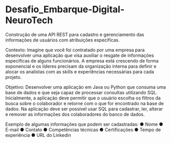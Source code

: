 # Desafio_Embarque-Digital-NeuroTech
Construção de uma API REST para cadastro e gerenciamento das informações de usuários com atribuições específicas.

Contexto:
Imagine que você foi contratado por uma empresa para desenvolver uma aplicação que
visa auxiliar o resgate de informações específicas de alguns funcionários. A empresa está
crescendo de forma exponencial e os líderes precisam da organização interna para definir e
alocar os analistas com as skills e experiências necessárias para cada projeto.

Objetivo:
Desenvolver uma aplicação em Java ou Python que consuma uma base de dados e que
seja capaz de processar consultas utilizando SQL. Inicialmente, a aplicação deve permitir
que o usuário escolha os filtros da busca sobre o colaborador e retorne com o que for
encontrado na base de dados.
Na aplicação deve ser possível usar SQL para cadastrar, ler, alterar e remover as informações
dos colaboradores do banco de dados.

Exemplo de algumas informações que podem ser cadastradas:
● Nome
● E-mail
● Contato
● Competências técnicas
● Certificações
● Tempo de experiência
● URL do Linkedin
